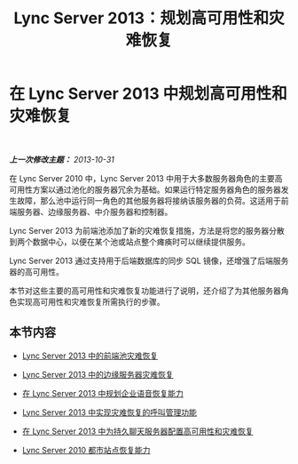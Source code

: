 ﻿---
title: Lync Server 2013：规划高可用性和灾难恢复
TOCTitle: 规划高可用性和灾难恢复
ms:assetid: 15a72073-0336-45dd-b2a0-35e7522c6000
ms:mtpsurl: https://technet.microsoft.com/zh-cn/library/JJ204703(v=OCS.15)
ms:contentKeyID: 49312101
ms.date: 05/19/2016
mtps_version: v=OCS.15
ms.translationtype: HT
---

# 在 Lync Server 2013 中规划高可用性和灾难恢复

 

_**上一次修改主题：** 2013-10-31_

在 Lync Server 2010 中，Lync Server 2013 中用于大多数服务器角色的主要高可用性方案以通过池化的服务器冗余为基础。如果运行特定服务器角色的服务器发生故障，那么池中运行同一角色的其他服务器将接纳该服务器的负荷。这适用于前端服务器、边缘服务器、中介服务器和控制器。

Lync Server 2013 为前端池添加了新的灾难恢复措施，方法是将您的服务器分散到两个数据中心，以便在某个池或站点整个瘫痪时可以继续提供服务。

Lync Server 2013 通过支持用于后端数据库的同步 SQL 镜像，还增强了后端服务器的高可用性。

本节对这些主要的高可用性和灾难恢复功能进行了说明，还介绍了为其他服务器角色实现高可用性和灾难恢复所需执行的步骤。

## 本节内容

  - [Lync Server 2013 中的前端池灾难恢复](lync-server-2013-front-end-pool-disaster-recovery.md)

  - [Lync Server 2013 中的边缘服务器灾难恢复](lync-server-2013-edge-server-disaster-recovery.md)

  - [在 Lync Server 2013 中规划企业语音恢复能力](lync-server-2013-planning-for-enterprise-voice-resiliency.md)

  - [Lync Server 2013 中实现灾难恢复的呼叫管理功能](lync-server-2013-call-management-features-for-disaster-recovery.md)

  - [在 Lync Server 2013 中为持久聊天服务器配置高可用性和灾难恢复](lync-server-2013-configuring-persistent-chat-server-for-high-availability-and-disaster-recovery.md)

  - [Lync Server 2010 都市站点恢复能力](lync-server-2013-compatibility-with-lync-server-2010-metropolitan-site-resiliency.md)

